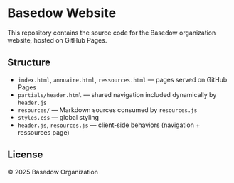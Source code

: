 # Basedow Website

This repository contains the source code for the Basedow organization website, hosted on GitHub Pages.

## Structure

- `index.html`, `annuaire.html`, `ressources.html` — pages served on GitHub Pages
- `partials/header.html` — shared navigation included dynamically by `header.js`
- `resources/` — Markdown sources consumed by `resources.js`
- `styles.css` — global styling
- `header.js`, `resources.js` — client-side behaviors (navigation + ressources page)


## License

© 2025 Basedow Organization
